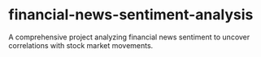 # financial-news-sentiment-analysis
A comprehensive project analyzing financial news sentiment to uncover correlations with stock market movements. 

